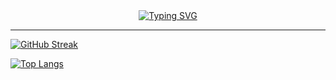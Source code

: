 
<div id="header" align="center">
<a href="https://git.io/typing-svg"><img src="https://readme-typing-svg.demolab.com?font=Fira+Code&pause=1000&color=000000&background=911717E3&center=true&vCenter=true&width=435&lines=Keep+Learning+" alt="Typing SVG" /></a>
</div>

---



[![GitHub Streak](https://streak-stats.demolab.com?user=mrhouzlane&theme=sunset-gradient&hide_border=true&border_radius=10)](https://git.io/streak-stats)


[![Top Langs](https://github-readme-stats.vercel.app/api/top-langs/?username=mrhouzlane&layout=compact&theme=sunset-gradient&hide_border=true&border_radius=10)](https://github.com/anuraghazra/github-readme-stats) 



<!--
**mrhouzlane/mrhouzlane** is a ✨ _special_ ✨ repository because its `README.md` (this file) appears on your GitHub profile.


